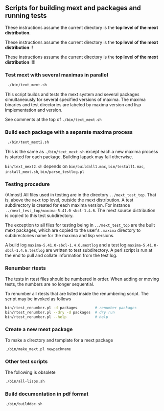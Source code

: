 ## Scripts for building mext and packages and running tests

These instructions assume the current directory
is the **top level of the mext distribution**.

These instructions assume the current directory
is the **top level of the mext distribution** !!

These instructions assume the current directory
is the **top level of the mext distribution** !!!!

### Test mext with several maximas in parallel

```sh
 ./bin/text_mext.sh
```

This script builds and tests the mext system and several packages
simultaneously for several specified versions of maxima. The maxima
binaries and test directories are labeled by maxima version and lisp
implementation and version.

See comments at the top of `./bin/text_mext.sh`

### Build each package with a separate maxima process

```sh
 ./bin/text_mext2.sh
```

This is the same as `./bin/text_mext.sh` except each
a new maxima process is started for each package.
Building lapack may fail otherwise.

`bin/text_mext2.sh` depends on `bin/buildall1.mac`, `bin/testall1.mac`,
`install_mext.sh`, `bin/parse_testlog.pl`

### Testing procedure

(Almost) All files used in testing are in the directory `../mext_test_top`. That is,
above the `mext` top level, outside the mext distribution. A test subdirectory
is created for each maxima version. For instance `../mext_test_top/maxima-5.41.0-sbcl-1.4.6`.
The mext source distribution is copied to this test subdirectory. 

The exception to all files for testing being in `../mext_test_top` are the built mext
packages, which are copied to the user's `.maxima` directory to subdirectories
name for the maxima and lisp versions.

A build log `maxima-5.41.0-sbcl-1.4.6.mextlog` and a test log  `maxima-5.41.0-sbcl-1.4.6.testlog`
are written to test subdirectory. A perl script is run at the end to pull and collate information
from the test log.

### Renumber rtests

The tests in rtest files should be numbered in order. When adding or
moving tests, the numbers are no longer sequential.

To renumber all rtests that are listed inside the renumbering
script. The script may be invoked as follows

```sh
bin/rtest_renumber.pl -d packages        # renumber packages
bin/rtest_renumber.pl --dry -d packages  # dry run
bin/rtest_renumber.pl --help             # help
```

### Create a new mext package

To make a directory and template for a mext package

```sh
./bin/make_mext.pl newpackname
```

### Other test scripts

The following is obsolete

```sh
./bin/all-lisps.sh
```

### Build documentation in pdf format

```sh
./bin/builddoc.sh
```
